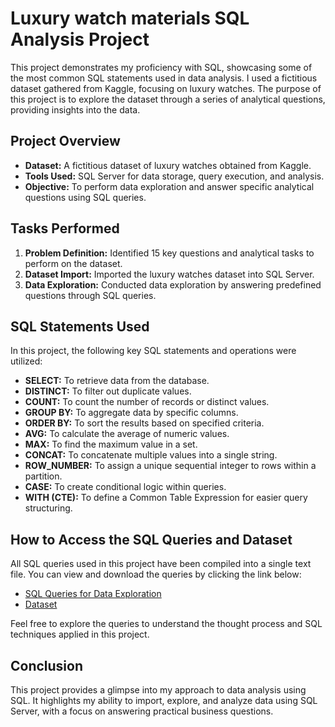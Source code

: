 # Luxury watch materials SQL Analysis Project

This project demonstrates my proficiency with SQL, showcasing some of the most common SQL statements used in data analysis. I used a fictitious dataset gathered from Kaggle, focusing on luxury watches. The purpose of this project is to explore the dataset through a series of analytical questions, providing insights into the data.

## Project Overview

- **Dataset:** A fictitious dataset of luxury watches obtained from Kaggle.
- **Tools Used:** SQL Server for data storage, query execution, and analysis.
- **Objective:** To perform data exploration and answer specific analytical questions using SQL queries.

## Tasks Performed

1. **Problem Definition:** Identified 15 key questions and analytical tasks to perform on the dataset.
2. **Dataset Import:** Imported the luxury watches dataset into SQL Server.
3. **Data Exploration:** Conducted data exploration by answering predefined questions through SQL queries.

## SQL Statements Used

In this project, the following key SQL statements and operations were utilized:

- **SELECT:** To retrieve data from the database.
- **DISTINCT:** To filter out duplicate values.
- **COUNT:** To count the number of records or distinct values.
- **GROUP BY:** To aggregate data by specific columns.
- **ORDER BY:** To sort the results based on specified criteria.
- **AVG:** To calculate the average of numeric values.
- **MAX:** To find the maximum value in a set.
- **CONCAT:** To concatenate multiple values into a single string.
- **ROW_NUMBER:** To assign a unique sequential integer to rows within a partition.
- **CASE:** To create conditional logic within queries.
- **WITH (CTE):** To define a Common Table Expression for easier query structuring.

## How to Access the SQL Queries and Dataset

All SQL queries used in this project have been compiled into a single text file. You can view and download the queries by clicking the link below:

- [SQL Queries for Data Exploration](https://github.com/DaCruzEmanuel/SQL_Analysis_Luxury-Watch-materials/blob/main/SQL%20analysis%20-%20%20Luxury%20watch%20materials.txt)
- [Dataset](https://github.com/DaCruzEmanuel/SQL_Analysis_Luxury-Watch-materials/blob/main/Luxury%20watch_Dataset_cleaned.csv)

Feel free to explore the queries to understand the thought process and SQL techniques applied in this project.

## Conclusion

This project provides a glimpse into my approach to data analysis using SQL. It highlights my ability to import, explore, and analyze data using SQL Server, with a focus on answering practical business questions.
